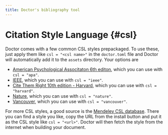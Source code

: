 ```yaml
---
title: Doctor's bibliography tool
---
```


# Citation Style Language {#csl}

Doctor comes with a few common CSL styles prepackaged. To use these, just apply them like `csl = "<csl name>"` in the `doctor.toml` file and Doctor will automatically add it to the `assets` directory. Your options are

- [American Psychological Associtaton 6th editon](https://csl.mendeley.com/styleInfo/?styleId=http%3A%2F%2Fwww.zotero.org%2Fstyles%2Fapa), which you can use with `csl = "apa"`.
- [IEEE](https://csl.mendeley.com/styleInfo/?styleId=http%3A%2F%2Fwww.zotero.org%2Fstyles%2Fieee), which you can use with `csl = "ieee"`.
- [Cite Them Right 10th edition - Harvard](https://csl.mendeley.com/styleInfo/?styleId=http%3A%2F%2Fwww.zotero.org%2Fstyles%2Fharvard-cite-them-right), which you can use with `csl = "harvard"`.
- [Nature](https://csl.mendeley.com/styleInfo/?styleId=http%3A%2F%2Fwww.zotero.org%2Fstyles%2Fnature), which you can use with `csl = "nature"`.
- [Vancouver](https://csl.mendeley.com/styleInfo/?styleId=http%3A%2F%2Fwww.zotero.org%2Fstyles%2Fvancouver), which you can use with `csl = "vancouver"`.

For more CSL styles, a good source is the [Mendeley CSL database](https://csl.mendeley.com/searchByName/). There you can find a style you like, copy the URL from the install button and put it as the CSL style like `csl = "<url>"`. Doctor will then fetch the style from the internet when building your document.
